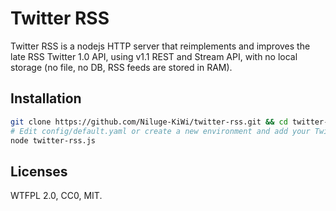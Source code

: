 Twitter RSS
===========

Twitter RSS is a nodejs HTTP server that reimplements and improves the late RSS Twitter 1.0 API, using v1.1 REST and Stream API, with no local storage (no file, no DB, RSS feeds are stored in RAM).

## Installation

```bash
git clone https://github.com/Niluge-KiWi/twitter-rss.git && cd twitter-rss
# Edit config/default.yaml or create a new environment and add your Twitter API keys and tokens
node twitter-rss.js
```

## Licenses

WTFPL 2.0, CC0, MIT.
